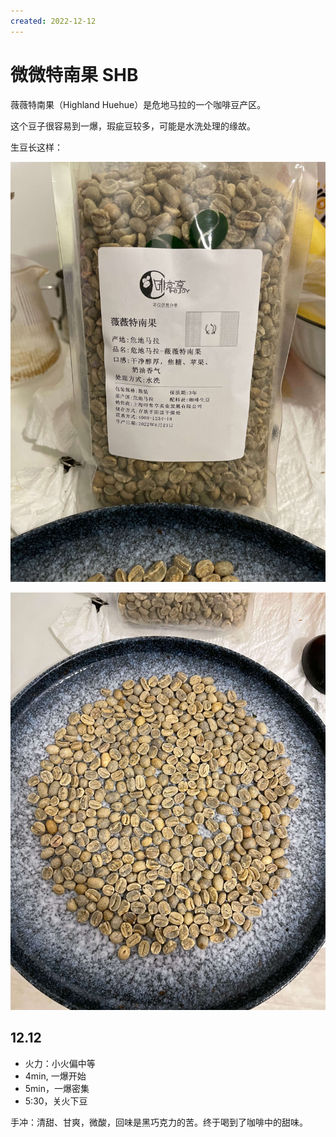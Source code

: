 ```yaml
---
created: 2022-12-12
---
```


# 微微特南果 SHB

薇薇特南果（Highland Huehue）是危地马拉的一个咖啡豆产区。

这个豆子很容易到一爆，瑕疵豆较多，可能是水洗处理的缘故。

生豆长这样：

![highland-huehue-raw-bean-package](./images/highland-huehue-raw-bean-package.jpeg)

![highland-huehue-raw-bean](./images/highland-huehue-raw-bean.jpeg)

## 12.12

- 火力：小火偏中等
- 4min, 一爆开始
- 5min，一爆密集
- 5:30，关火下豆

手冲：清甜、甘爽，微酸，回味是黑巧克力的苦。终于喝到了咖啡中的甜味。

